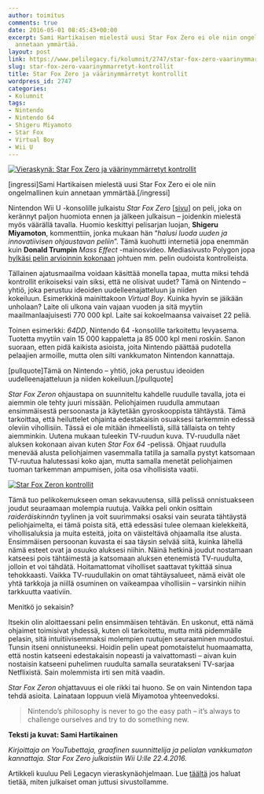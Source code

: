 ```yaml
---
author: toimitus
comments: true
date: 2016-05-01 08:45:43+00:00
excerpt: Sami Hartikaisen mielestä uusi Star Fox Zero ei ole niin ongelmallinen kuin
  annetaan ymmärtää.
layout: post
link: https://www.pelilegacy.fi/kolumnit/2747/star-fox-zero-vaarinymmarretyt-kontrollit
slug: star-fox-zero-vaarinymmarretyt-kontrollit
title: Star Fox Zero ja väärinymmärretyt kontrollit
wordpress_id: 2747
categories:
- Kolumnit
tags:
- Nintendo
- Nintendo 64
- Shigeru Miyamoto
- Star Fox
- Virtual Boy
- Wii U
---
```


[![Vieraskynä: Star Fox Zero ja väärinymmärretyt kontrollit](https://www.pelilegacy.fi/wp-content/uploads/2016/05/vieraskyna_star_fox_zero.jpg)](https://www.pelilegacy.fi/wp-content/uploads/2016/05/vieraskyna_star_fox_zero.jpg)

[ingressi]Sami Hartikaisen mielestä uusi Star Fox Zero ei ole niin ongelmallinen kuin annetaan ymmärtää.[/ingressi]

Nintendon Wii U -konsolille julkaistu _Star Fox Zero_ [[sivu](http://starfoxzero.nintendo.com/)] on peli, joka on kerännyt paljon huomiota ennen ja jälkeen julkaisun – joidenkin mielestä myös väärällä tavalla. Huomio keskittyi pelisarjan luojan, **Shigeru Miyamoton**, kommenttiin, jonka mukaan hän “_halusi luoda uuden ja innovatiivisen ohjaustavan peliin_”. Tämä kuohutti internetiä jopa enemmän kuin **Donald Trumpin** _Mass Effect_ -mainosvideo. Mediasivusto Polygon jopa[ hylkäsi pelin arvioinnin kokonaan](http://www.polygon.com/2016/4/20/11466308/not-a-review-star-fox-zero) johtuen mm. pelin oudoista kontrolleista.

Tällainen ajatusmaailma voidaan käsittää monella tapaa, mutta miksi tehdä kontrollit erikoiseksi vain siksi, että ne olisivat uudet? Tämä on Nintendo – yhtiö, joka perustuu ideoiden uudelleenajatteluun ja niiden kokeiluun. Esimerkkinä mainittakoon _Virtual Boy_. Kuinka hyvin se jäikään unholaan? Laite oli ulkona vain vajaan vuoden ja sitä myytiin maailmanlaajuisesti 770 000 kpl. Laite sai kokoelmaansa vaivaiset 22 peliä.

Toinen esimerkki: _64DD_, Nintendo 64 -konsolille tarkoitettu levyasema. Tuotetta myytiin vain 15 000 kappaletta ja 85 000 kpl meni roskiin. Sanon suoraan, etten pidä kaikista asioista, joita Nintendo päättää pudotella pelaajien armoille, mutta olen silti vankkumaton Nintendon kannattaja.

[pullquote]Tämä on Nintendo – yhtiö, joka perustuu ideoiden uudelleenajatteluun ja niiden kokeiluun.[/pullquote]

_Star Fox Zeron_ ohjaustapa on suunniteltu kahdelle ruudulle tavalla, jota ei aiemmin ole tehty juuri missään. Peliohjaimen ruudulla ammutaan ensimmäisestä persoonasta ja käytetään gyroskooppista tähtäystä. Tämä tarkoittaa, että heiluttelet ohjainta edestakaisin osuaksesi tarkemmin edessä oleviin vihollisiin. Tässä ei ole mitään ihmeellistä, sillä tällaista on tehty aiemminkin. Uutena mukaan tuleekin TV-ruudun kuva. TV-ruudulla näet aluksen kokonaan aivan kuten _Star Fox 64_ -pelissä. Ohjaat ruudulla menevää alusta peliohjaimen vasemmalla tatilla ja samalla pystyt katsomaan TV-ruutua halutessasi koko ajan, mutta samalla menetät peliohjaimen tuoman tarkemman ampumisen, joita osa vihollisista vaatii.

[![Star Fox Zeron kontrollit](https://www.pelilegacy.fi/wp-content/uploads/2016/05/star_fox_zero_controls.jpg)](https://www.pelilegacy.fi/wp-content/uploads/2016/05/star_fox_zero_controls.jpg)

Tämä tuo pelikokemukseen oman sekavuutensa, sillä pelissä onnistuakseen joudut seuraamaan molempia ruutuja. Vaikka peli onkin osittain _raideräiskinnän_ tyylinen ja voit suurimmaksi osaksi vain seurata tähtäystä peliohjaimelta, ei tämä poista sitä, että edessäsi tulee olemaan kielekkeitä, vihollisaluksia ja muita esteitä, joita on väisteltävä ohjaamalla itse alusta. Ensimmäisen persoonan kuvasta ei saa täysin selvää siitä, kuinka lähellä nämä esteet ovat ja osuuko aluksesi niihin. Näinä hetkinä joudut nostamaan katseesi pois tähtäimestä ja katsomaan aluksen etenemistä TV-ruudulta, jolloin et voi tähdätä. Hoitamattomat viholliset saattavat tykittää sinua tehokkaasti. Vaikka TV-ruudullakin on omat tähtäysalueet, nämä eivät ole yhtä tarkkoja ja niillä osuminen on vaikeampaa vihollisiin – varsinkin niihin tarkkuutta vaativiin.

Menitkö jo sekaisin?

Itsekin olin aloittaessani pelin ensimmäisen tehtävän. En uskonut, että nämä ohjaimet toimisivat yhdessä, kuten oli tarkoitettu, mutta mitä pidemmälle pelasin, sitä intuitiivisemmaksi molempien ruutujen seuraaminen muodostui. Tunsin itseni onnistuneeksi. Hoidin pelin upeat pomotaistelut huomaamatta, että nostin katseeni edestakaisin nopeasti ja vaivattomasti – aivan kuin nostaisin katseeni puhelimen ruudulta samalla seuratakseni TV-sarjaa Netflixistä. Sain molemmista irti sen mitä vaadin.

_Star Fox Zeron_ ohjattavuus ei ole rikki tai huono. Se on vain Nintendon tapa tehdä asioita. Lainataan loppuun vielä Miyamotoa yhteenvedoksi.



<blockquote>Nintendo’s philosophy is never to go the easy path – it’s always to challenge ourselves and try to do something new.</blockquote>



**Teksti ja kuvat: Sami Hartikainen**

_Kirjoittaja on YouTubettaja, graafinen suunnittelija ja pelialan vankkumaton kannattaja. Star Fox Zero julkaistiin Wii U:lle 22.4.2016._



Artikkeli kuuluu Peli Legacyn vieraskynäohjelmaan. Lue [täältä](http://www.pelilegacy.fi/kirjoita) jos haluat tietää, miten julkaiset oman juttusi sivustollamme.
